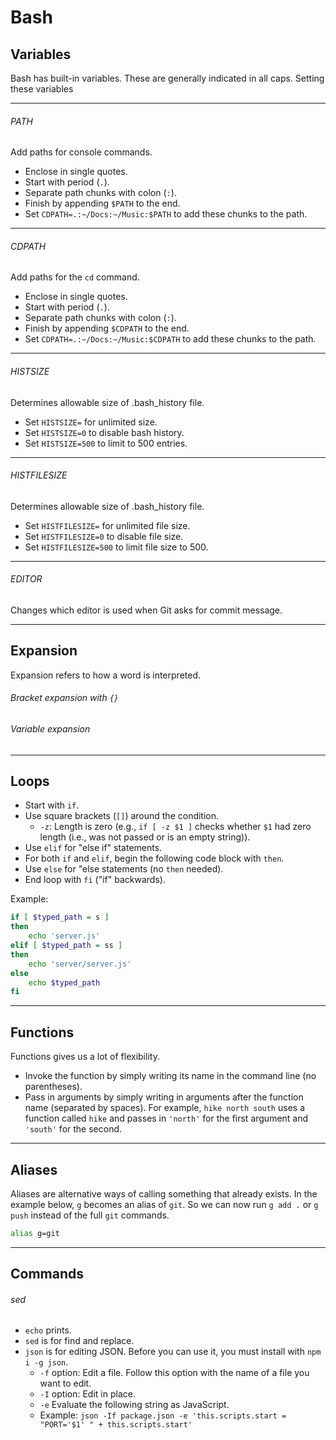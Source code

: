 # Bash

## Variables
Bash has built-in variables. These are generally indicated in all caps. Setting these variables

***

###### PATH
Add paths for console commands.
- Enclose in single quotes.
- Start with period (```.```).
- Separate path chunks with colon (```:```).
- Finish by appending ```$PATH``` to the end.
- Set ```CDPATH=.:~/Docs:~/Music:$PATH``` to add these chunks to the path.

***

###### CDPATH
Add paths for the ```cd``` command.
- Enclose in single quotes.
- Start with period (```.```).
- Separate path chunks with colon (```:```).
- Finish by appending ```$CDPATH``` to the end.
- Set ```CDPATH=.:~/Docs:~/Music:$CDPATH``` to add these chunks to the path.

***

###### HISTSIZE
Determines allowable size of .bash_history file.
- Set ```HISTSIZE=``` for unlimited size.
- Set ```HISTSIZE=0``` to disable bash history.
- Set ```HISTSIZE=500``` to limit to 500 entries.

***

###### HISTFILESIZE
Determines allowable size of .bash_history file.
- Set ```HISTFILESIZE=``` for unlimited file size.
- Set ```HISTFILESIZE=0``` to disable file size.
- Set ```HISTFILESIZE=500``` to limit file size to 500.

***

###### EDITOR
Changes which editor is used when Git asks for commit message.

***

## Expansion
Expansion refers to how a word is interpreted.

###### Bracket expansion with ```{}```

###### Variable expansion

***

## Loops
- Start with ```if```.
- Use square brackets (```[]```) around the condition.
    - ```-z```: Length is zero (e.g., ```if [ -z $1 ]``` checks whether ```$1``` had zero length (i.e., was not passed or is an empty string)).
- Use ```elif``` for "else if" statements.
- For both ```if``` and ```elif```, begin the following code block with ```then```.
- Use ```else``` for "else statements (no ```then``` needed).
- End loop with ```fi``` ("if" backwards).

Example:
```sh
if [ $typed_path = s ]
then
    echo 'server.js'
elif [ $typed_path = ss ]
then
    echo 'server/server.js'
else
    echo $typed_path
fi
```

***

## Functions
Functions gives us a lot of flexibility.
- Invoke the function by simply writing its name in the command line (no parentheses).
- Pass in arguments by simply writing in arguments after the function name (separated by spaces). For example, ```hike north south``` uses a function called ```hike``` and passes in ```'north'``` for the first argument and ```'south'``` for the second.

***

## Aliases
Aliases are alternative ways of calling something that already exists. In the example below, ```g``` becomes an alias of ```git```. So we can now run ```g add .``` or ```g push``` instead of the full ```git``` commands.

```sh
alias g=git
```

***

## Commands

###### sed
- ```echo``` prints.
- ```sed``` is for find and replace.
- ```json``` is for editing JSON. Before you can use it, you must install with ```npm i -g json```.
    - ```-f``` option: Edit a file. Follow this option with the name of a file you want to edit.
    - ```-I``` option: Edit in place.
    - ```-e``` Evaluate the following string as JavaScript.
    - Example: ```json -If package.json -e 'this.scripts.start = "PORT='$1' " + this.scripts.start'```